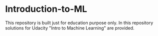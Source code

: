 # Introduction-to-ML
This repository is built just for education purpose only. In this repository solutions for Udacity "Intro to Machine Learning" are provided.
